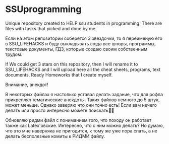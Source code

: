 # SSUprogramming
Unique repository created to HELP ssu students in programming. There are files with tasks that picked and done by me.

Если на этом репозитории соберется 3 звездочки, то я переименую его в SSU_LIFEHACKS и буду выкладывать сюда все шпоры, программы, текстовые документы, ГДЗ, которые создаю своим собственным трудом.

If We could get 3 stars on this repository, then I will rename it to SSU_LIFEHACKS and I will upload here all the cheat sheets, programs, text documents, Ready Homeworks that I create myself.

Внимание, анекдот! 

В некоторых файлах я настолько уставал делать задание, что для рофла прикреплял тематические анекдоты. 
Таких файлов немного до 5 штук, может меньше.
Однако заверяю что они точно есть!
Если вам нечего делать или просто интересно можете поискать🤷‍♂️

Обновляю ридми файл с пониманием того, что походу он работает также как Latex'овские. Интересно, что с ним можно делать? 
Но думаю, что это мне наверняка не пригодится, к тому же уже пора спать, а не делать бесполезные комиты к РИДМИ файлу.
